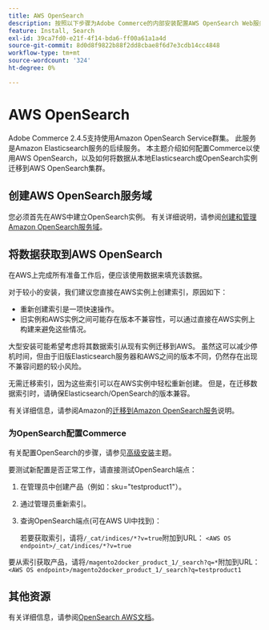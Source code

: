 ```yaml
---
title: AWS OpenSearch
description: 按照以下步骤为Adobe Commerce的内部安装配置AWS OpenSearch Web服务。
feature: Install, Search
exl-id: 39ca7fd0-e21f-4f14-bda6-ff00a61a1a4d
source-git-commit: 8d0d8f9822b88f2dd8cbae8f6d7e3cdb14cc4848
workflow-type: tm+mt
source-wordcount: '324'
ht-degree: 0%

---
```


# AWS OpenSearch

Adobe Commerce 2.4.5支持使用Amazon OpenSearch Service群集。 此服务是Amazon Elasticsearch服务的后续服务。 本主题介绍如何配置Commerce以使用AWS OpenSearch，以及如何将数据从本地Elasticsearch或OpenSearch实例迁移到AWS OpenSearch集群。

## 创建AWS OpenSearch服务域

您必须首先在AWS中建立OpenSearch实例。
有关详细说明，请参阅[创建和管理Amazon OpenSearch服务域](https://docs.aws.amazon.com/opensearch-service/latest/developerguide/createupdatedomains.html)。

## 将数据获取到AWS OpenSearch

在AWS上完成所有准备工作后，便应该使用数据来填充该数据。

对于较小的安装，我们建议您直接在AWS实例上创建索引，原因如下：

* 重新创建索引是一项快速操作。
* 旧实例和AWS实例之间可能存在版本不兼容性，可以通过直接在AWS实例上构建来避免这些情况。

大型安装可能希望考虑将其数据索引从现有实例迁移到AWS。 虽然这可以减少停机时间，但由于旧版Elasticsearch服务器和AWS之间的版本不同，仍然存在出现不兼容问题的较小风险。

无需迁移索引，因为这些索引可以在AWS实例中轻松重新创建。
但是，在迁移数据索引时，请确保Elasticsearch/OpenSearch的版本兼容。

有关详细信息，请参阅Amazon的[迁移到Amazon OpenSearch服务](https://docs.aws.amazon.com/opensearch-service/latest/developerguide/migration.html)说明。

### 为OpenSearch配置Commerce

有关配置OpenSearch的步骤，请参见[高级安装](../../advanced.md)主题。

要测试新配置是否正常工作，请直接测试OpenSearch端点：

1. 在管理员中创建产品（例如：sku=&quot;testproduct1&quot;）。
1. 通过管理员重新索引。
1. 查询OpenSearch端点(可在AWS UI中找到)：

   若要获取索引，请将`/_cat/indices/*?v=true`附加到URL：
   `<AWS OS endpoint>/_cat/indices/*?v=true`

要从索引获取产品，请将`/magento2docker_product_1/_search?q=*`附加到URL：
`<AWS OS endpoint>/magento2docker_product_1/_search?q=testproduct1`

## 其他资源

有关详细信息，请参阅[OpenSearch AWS文档](https://docs.aws.amazon.com/opensearch-service/index.html)。
